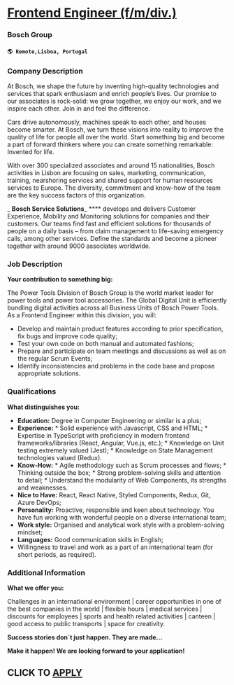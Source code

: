 # [Frontend Engineer (f/m/div.)](https://www.remotewlb.com/apply/frontend-engineer-f-m-div)  
### Bosch Group  
#### `🌎 Remote,Lisboa, Portugal`  

### **Company Description**

At Bosch, we shape the future by inventing high-quality technologies and services that spark enthusiasm and enrich people’s lives. Our promise to our associates is rock-solid: we grow together, we enjoy our work, and we inspire each other. Join in and feel the difference.

Cars drive autonomously, machines speak to each other, and houses become smarter. At Bosch, we turn these visions into reality to improve the quality of life for people all over the world. Start something big and become a part of forward thinkers where you can create something remarkable: Invented for life.

With over 300 specialized associates and around 15 nationalities, Bosch activities in Lisbon are focusing on sales, marketing, communication, training, nearshoring services and shared support for human resources services to Europe. The diversity, commitment and know-how of the team are the key success factors of this organization.

 _ **Bosch Service Solutions**_ **** develops and delivers Customer Experience, Mobility and Monitoring solutions for companies and their customers. Our teams find fast and efficient solutions for thousands of people on a daily basis – from claim management to life-saving emergency calls, among other services. Define the standards and become a pioneer together with around 9000 associates worldwide.

###  **Job Description**

 **Your contribution to something big:**

The Power Tools Division of Bosch Group is the world market leader for power tools and power tool accessories. The Global Digital Unit is efficiently bundling digital activities across all Business Units of Bosch Power Tools. As a Frontend Engineer within this division, you will:

  * Develop and maintain product features according to prior specification, fix bugs and improve code quality;
  * Test your own code on both manual and automated fashions;
  * Prepare and participate on team meetings and discussions as well as on the regular Scrum Events;
  * Identify inconsistencies and problems in the code base and propose appropriate solutions.

###  **Qualifications**

 **What distinguishes you:**

  *  **Education:** Degree in Computer Engineering or similar is a plus;
  *  **Experience:**
    * Solid experience with Javascript, CSS and HTML;
    * Expertise in TypeScript with proficiency in modern frontend frameworks/libraries (React, Angular, Vue.js, etc.);
    * Knowledge on Unit testing extremely valued (Jest);
    * Knowledge on State Management technologies valued (Redux).
  *  **Know-How:**
    * Agile methodology such as Scrum processes and flows;
    * Thinking outside the box;
    * Strong problem-solving skills and attention to detail;
    * Understand the modularity of Web Components, its strengths and weaknesses.
  *  **Nice to Have:** React, React Native, Styled Components, Redux, Git, Azure DevOps;
  *  **Personality:** Proactive, responsible and keen about technology. You have fun working with wonderful people on a diverse international team;
  *  **Work style:** Organised and analytical work style with a problem-solving mindset;
  *  **Languages:** Good communication skills in English;
  * Willingness to travel and work as a part of an international team (for short periods, as required).

###  **Additional Information**

 **What we offer you:**

Challenges in an international environment | career opportunities in one of the best companies in the world | flexible hours | medical services | discounts for employees | sports and health related activities | canteen | good access to public transports | space for creativity.

**Success stories don´t just happen. They are made...**

 **Make it happen! We are looking forward to your application!**

  
## CLICK TO [APPLY](https://www.remotewlb.com/apply/frontend-engineer-f-m-div)

